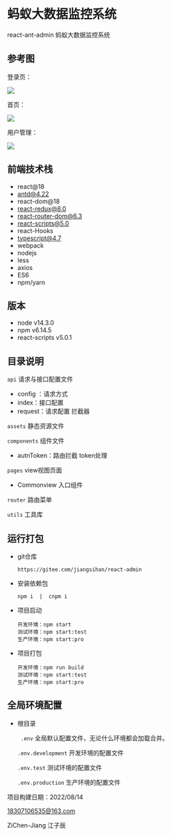# 蚂蚁大数据监控系统

react-ant-admin  蚂蚁大数据监控系统

## 参考图

登录页：

<img src="https://img-blog.csdnimg.cn/9fccb2e3e8c54923ade7cdf4c98091f1.png"/>

首页：

<img src="https://img-blog.csdnimg.cn/e790820af1514b509502ac2168aa4e72.png"/>

用户管理：

<img src="https://img-blog.csdnimg.cn/3941b877867146b394aa5b8b632d771f.png"/>

## 前端技术栈

- react@18
- antd@4.22
- react-dom@18
- react-redux@8.0
- react-router-dom@6.3
- react-scripts@5.0
- react-Hooks
- typescript@4.7
- webpack
- nodejs
- less
- axios
- ES6
- npm/yarn

## 版本
- node v14.3.0    
- npm v6.14.5
- react-scripts v5.0.1

## 目录说明

`api` 请求与接口配置文件

-  config ：请求方式
-  index：接口配置
-  request：请求配置 拦截器

`assets` 静态资源文件

`components` 组件文件

- autnToken：路由拦截 token处理

`pages`  view视图页面

- Commonview 入口组件

`router`  路由菜单

`utils`  工具库

## 运行打包

- git仓库

  ```
  https://gitee.com/jiangsihan/react-admin
  ```

- 安装依赖包

  ```
  npm i  |  cnpm i 
  ```

- 项目启动

  ```
  开发环境：npm start
  测试环境：npm start:test
  生产环境：npm start:pro
  ```

- 项目打包

  ```
  开发环境：npm run build
  测试环境：npm start:test
  生产环境：npm start:pro
  ```

## 全局环境配置

- 根目录

    ` .env`   全局默认配置文件，无论什么环境都会加载合并。 

    `.env.development`   开发环境的配置文件 

    `.env.test`  测试环境的配置文件 

    `.env.production`  生产环境的配置文件







项目构建日期：2022/08/14

18307106535@163.com

ZiChen-Jiang 江子辰